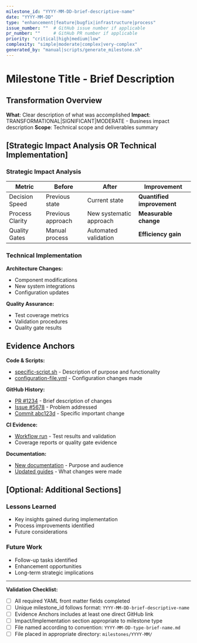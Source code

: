 ```yaml
---
milestone_id: "YYYY-MM-DD-brief-descriptive-name"
date: "YYYY-MM-DD"
type: "enhancement|feature|bugfix|infrastructure|process"
issue_number: ""  # GitHub issue number if applicable
pr_number: ""     # GitHub PR number if applicable
priority: "critical|high|medium|low"
complexity: "simple|moderate|complex|very-complex"
generated_by: "manual|scripts/generate_milestone.sh"
---
```


# Milestone Title - Brief Description

## Transformation Overview

**What**: Clear description of what was accomplished
**Impact**: TRANSFORMATIONAL|SIGNIFICANT|MODERATE - Business impact description
**Scope**: Technical scope and deliverables summary

## [Strategic Impact Analysis OR Technical Implementation]

<!-- For organizational/process improvements, use Strategic Impact Analysis -->
### Strategic Impact Analysis

| Metric | Before | After | Improvement |
|--------|--------|-------|------------|
| Decision Speed | Previous state | Current state | **Quantified improvement** |
| Process Clarity | Previous approach | New systematic approach | **Measurable change** |
| Quality Gates | Manual process | Automated validation | **Efficiency gain** |

<!-- For technical milestones, use Technical Implementation -->
### Technical Implementation

**Architecture Changes:**

- Component modifications
- New system integrations
- Configuration updates

**Quality Assurance:**

- Test coverage metrics
- Validation procedures
- Quality gate results

## Evidence Anchors

**Code & Scripts:**

- [specific-script.sh](relative/path/to/file) - Description of purpose and functionality
- [configuration-file.yml](relative/path/to/file) - Configuration changes made

**GitHub History:**

- [PR #1234](https://github.com/theangrygamershowproductions/DevOnboarder/pull/1234) - Brief description of changes
- [Issue #5678](https://github.com/theangrygamershowproductions/DevOnboarder/issues/5678) - Problem addressed
- [Commit abc123d](https://github.com/theangrygamershowproductions/DevOnboarder/commit/abc123d) - Specific important change

**CI Evidence:**

- [Workflow run](https://github.com/theangrygamershowproductions/DevOnboarder/actions/runs/123456789) - Test results and validation
- Coverage reports or quality gate evidence

**Documentation:**

- [New documentation](docs/path/to/new-doc.md) - Purpose and audience
- [Updated guides](docs/path/to/updated-doc.md) - What changes were made

## [Optional: Additional Sections]

### Lessons Learned

- Key insights gained during implementation
- Process improvements identified
- Future considerations

### Future Work

- Follow-up tasks identified
- Enhancement opportunities
- Long-term strategic implications

---

**Validation Checklist:**

- [ ] All required YAML front matter fields completed
- [ ] Unique milestone_id follows format: `YYYY-MM-DD-brief-descriptive-name`
- [ ] Evidence Anchors includes at least one direct GitHub link
- [ ] Impact/Implementation section appropriate to milestone type
- [ ] File named according to convention: `YYYY-MM-DD-type-brief-name.md`
- [ ] File placed in appropriate directory: `milestones/YYYY-MM/`

